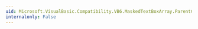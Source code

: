 ```yaml
---
uid: Microsoft.VisualBasic.Compatibility.VB6.MaskedTextBoxArray.ParentChanged
internalonly: False
---
```

